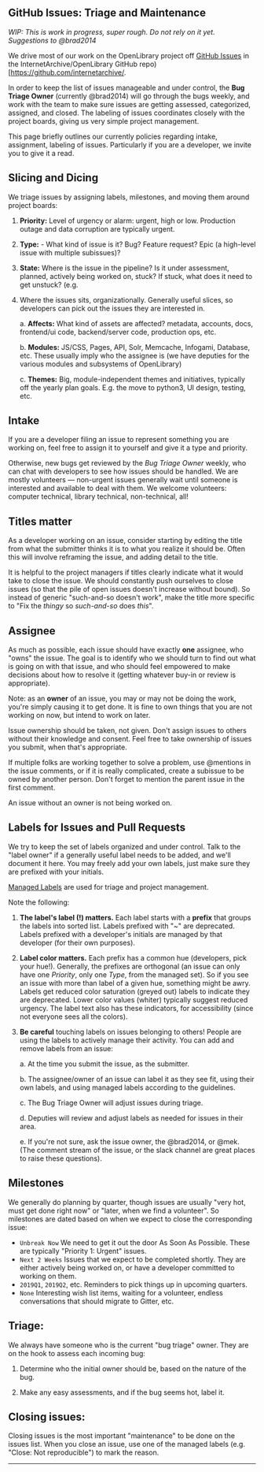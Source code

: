## GitHub Issues: Triage and Maintenance

*WIP: This is work in progress, super rough.  Do not rely on it yet.  Suggestions to @brad2014*

We drive most of our work on the OpenLibrary project off [GitHub Issues](https://github.com/internetarchive/openlibrary/issues) in the InternetArchive/OpenLibrary GitHub repo)[https://github.com/internetarchive/.

In order to keep the list of issues manageable and under control, the **Bug Triage Owner** (currently @brad2014) will go through the bugs weekly, and work with the team to make sure issues are getting assessed, categorized, assigned, and closed. The labeling of issues coordinates closely with the project boards, giving us very simple project management.

This page briefly outlines our currently policies regarding intake, assignment, labeling of issues. Particularly if you are a developer, we invite you to give it a read.

## Slicing and Dicing

We triage issues by assigning labels, milestones, and moving them around project boards:

1. **Priority:** Level of urgency or alarm: urgent, high or low. Production outage and data corruption are typically urgent.

2. **Type:** - What kind of issue is it?  Bug? Feature request? Epic (a high-level issue with multiple subissues)?

3. **State:** Where is the issue in the pipeline?  Is it under assessment, planned, actively being worked on, stuck?  If stuck, what does it need to get unstuck? (e.g. 

4. Where the issues sits, organizationally. Generally useful slices, so developers can pick out the issues they are interested in.

    a. **Affects:** What kind of assets are affected?  metadata, accounts, docs, frontend/ui code, backend/server code, production ops, etc.

    b. **Modules:** JS/CSS, Pages, API, Solr, Memcache, Infogami, Database, etc.  These usually imply who the assignee is (we have deputies for the various modules and subsystems of OpenLibrary)

    c. **Themes:** Big, module-independent themes and initiatives, typically off the yearly plan goals.  E.g. the move to python3, UI design, testing, etc.

## Intake

If you are a developer filing an issue to represent something you are working on, feel free to assign it to yourself and give it a type and priority.

Otherwise, new bugs get reviewed by the *Bug Triage Owner* weekly, who can chat with developers to see how issues should be handled.  We are mostly volunteers — non-urgent issues generally wait until someone is interested and available to deal with them. We welcome volunteers: computer technical, library technical, non-technical, all!

## Titles matter

As a developer working on an issue, consider starting by editing the title from what the submitter thinks it is to what you realize it should be.  Often this will involve reframing the issue, and adding detail to the title.

It is helpful to the project managers if titles clearly indicate what it would take to close the issue.  We should constantly push ourselves to close issues (so that the pile of open issues doesn't increase without bound).  So instead of generic "such-and-so doesn't work", make the title more specific to "Fix the *thingy* so *such-and-so* does *this*".


## Assignee

As much as possible, each issue should have exactly **one** assignee, who "owns" the issue. The goal is to identify who we should turn to find out what is going on with that issue, and who should feel empowered to make decisions about how to resolve it (getting whatever buy-in or review is appropriate).  

Note: as an **owner** of an issue, you may or may not be doing the
work, you're simply causing it to get done. It is fine to own
things that you are not working on now, but intend to work on
later.

Issue ownership should be taken, not given. Don't assign issues
to others without their knowledge and consent.  Feel free to take
ownership of issues you submit, when that's appropriate.

If multiple folks are working together to solve a problem, use
@mentions in the issue comments, or if it is really complicated,
create a subissue to be owned by another person. Don't forget to
mention the parent issue in the first comment.

An issue without an owner is not being worked on.

## Labels for Issues and Pull Requests

We try to keep the set of labels organized and under control. Talk
to the "label owner" if a generally useful label needs to be added,
and we'll document it here. You may freely add your own labels,
just make sure they are prefixed with your initials.

[Managed Labels](https://github.com/internetarchive/openlibrary/wiki/Managed-Labels) are used for triage and project management. 

Note the following:

1. **The label's label (!) matters.** Each label starts with a **prefix** that groups the labels into sorted list. Labels prefixed with "~" are deprecated.  Labels prefixed with a developer's initials are managed by that developer (for their own purposes).

2. **Label color matters.**  Each prefix has a common hue (developers, pick your hue!). Generally, the prefixes are orthogonal (an issue can only have one *Priority*, only one *Type*, from the managed set).  So if you see an issue with more than label of a given hue, something might be awry.  Labels get reduced color saturation (greyed out) labels to indicate they are deprecated. Lower color values (whiter) typically suggest reduced urgency.  The label text also has these indicators, for accessibility (since not everyone sees all the colors). 

3. **Be careful** touching labels on issues belonging to others! People are using the labels to actively manage their activity. You can add and remove labels from an issue:

    a.  At the time you submit the issue, as the submitter.

    b.  The assignee/owner of an issue can label it as they see fit, using their own labels, and using managed labels according to the guidelines.

    c.  The Bug Triage Owner will adjust issues during triage.

    d.  Deputies will review and adjust labels as needed for issues in their area.

    e.  If you're not sure, ask the issue owner, the @brad2014, or @mek.  (The comment stream of the issue, or the slack channel are great places to raise these questions).

## Milestones

We generally do planning by quarter, though issues are usually "very hot, must get done right now" or "later, when we find a volunteer".  So milestones are dated based on when we expect to close the corresponding issue:

- `Unbreak Now`  We need to get it out the door As Soon As Possible.  These are typically "Priority 1: Urgent" issues.
- `Next 2 Weeks`  Issues that we expect to be completed shortly.  They are either actively being worked on, or have a developer committed to working on them.
- `2019Q1`, `2019Q2`, etc. Reminders to pick things up in upcoming quarters.
- `None` Interesting wish list items, waiting for a volunteer, endless conversations that should migrate to Gitter, etc.

## Triage:

We always have someone who is the current "bug triage" owner.
They are on the hook to assess each incoming bug:

1. Determine who the initial owner should be, based on the nature of the bug.  

2. Make any easy assessments, and if the bug seems hot, label it.

## Closing issues:

Closing issues is the most important "maintenance" to be done on the issues list.  When you close an issue, use one of the managed labels (e.g. "Close: Not reproducible") to mark the reason.

---
